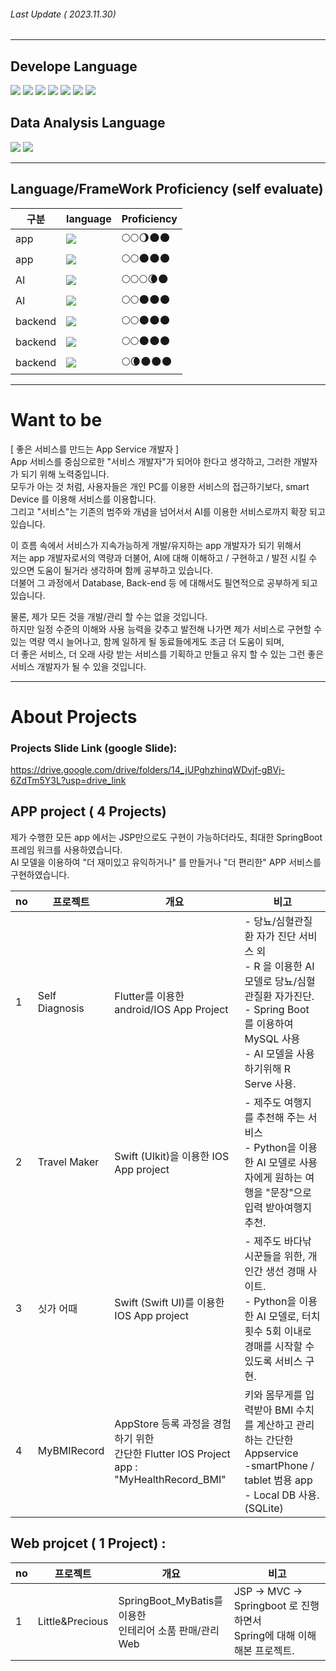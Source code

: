###### Last Update ( 2023.11.30)
---
## Develope Language

<img src="https://img.shields.io/badge/flutter-02569B?style=for-the-badge&logo=Flutter&logoColor=skyblue"> <img src="https://img.shields.io/badge/swift-F05138?style=for-the-badge&logo=Swift&logoColor=skyblue"> <img src="https://img.shields.io/badge/Java-ffffff?style=for-the-badge&logo=Java&logoColor=red"> <img src="https://img.shields.io/badge/python-306998?style=for-the-badge&logo=Python&logoColor=yellow"> <img src="https://img.shields.io/badge/Flask-ffffff?style=for-the-badge&logo=Flask&logoColor=black"> <img src="https://img.shields.io/badge/springboot-6DB33F?style=for-the-badge&logo=Springboot&logoColor=white"> <img src="https://img.shields.io/badge/spring-6DB33F?style=for-the-badge&logo=Spring&logoColor=white"> 

## Data Analysis Language
<img src="https://img.shields.io/badge/python-306998?style=for-the-badge&logo=Python&logoColor=yellow"> <img src="https://img.shields.io/badge/R-ffffff?style=for-the-badge&logo=R&logoColor=blue"> 

---
## Language/FrameWork Proficiency (self evaluate)

|구분|language|Proficiency|
|---|------|---|
|app|<img src="https://img.shields.io/badge/flutter-02569B?style=for-the-badge&logo=Flutter&logoColor=skyblue"> |🌕🌕🌖🌑🌑 |
|app|<img src="https://img.shields.io/badge/swift-F05138?style=for-the-badge&logo=Swift&logoColor=skyblue">|🌕🌕🌑🌑🌑  |
|AI|<img src="https://img.shields.io/badge/python-306998?style=for-the-badge&logo=Python&logoColor=yellow"> |🌕🌕🌕🌘🌑  |
|AI|<img src="https://img.shields.io/badge/R-ffffff?style=for-the-badge&logo=R&logoColor=blue"> | 🌕🌕🌑🌑🌑  |
|backend|<img src="https://img.shields.io/badge/Java-ffffff?style=for-the-badge&logo=Java&logoColor=red"> |🌕🌕🌑🌑🌑  |
|backend| <img src="https://img.shields.io/badge/springboot-6DB33F?style=for-the-badge&logo=Springboot&logoColor=white"> |🌕🌕🌑🌑🌑    |
|backend| <img src="https://img.shields.io/badge/Flask-ffffff?style=for-the-badge&logo=Flask&logoColor=black">|🌕🌘🌑🌑🌑  |


---
# Want to be
[ 좋은 서비스를 만드는 App Service 개발자 ]   
  App 서비스를 중심으로한 "서비스 개발자"가 되어야 한다고 생각하고, 그러한 개발자가 되기 위해 노력중입니다.      
모두가 아는 것 처럼, 사용자들은 개인 PC를 이용한 서비스의 접근하기보다, smart Device 를 이용해 서비스를 이용합니다.    
그리고 "서비스"는 기존의 범주와 개념을 넘어서서 AI를 이용한 서비스로까지 확장 되고 있습니다.   


이 흐름 속에서 서비스가 지속가능하게 개발/유지하는 app 개발자가 되기 위해서    
저는 app 개발자로서의 역량과 더불어, AI에 대해 이해하고 / 구현하고 / 발전 시킬 수 있으면 도움이 될거라 생각하며 함께 공부하고 있습니다.    
더불어 그 과정에서 Database, Back-end 등 에 대해서도 필연적으로 공부하게 되고 있습니다.    

물론, 제가 모든 것을 개발/관리 할 수는 없을 것입니다.      
하지만  일정 수준의 이해와 사용 능력을 갖추고 발전해 나가면
제가 서비스로 구현할 수 있는 역량 역시 늘어나고, 함께 일하게 될 동료들에게도 조금 더 도움이 되며,  
더 좋은 서비스, 더 오래 사랑 받는 서비스를 기획하고 만들고 유지 할 수 있는 그런 좋은 서비스 개발자가 될 수 있을 것입니다. 

---
# About Projects
### Projects Slide Link (google Slide): 
https://drive.google.com/drive/folders/14_jUPghzhinqWDvjf-gBVj-6ZdTm5Y3L?usp=drive_link

## APP project ( 4 Projects)    
제가 수행한 모든 app 에서는 JSP만으로도 구현이 가능하더라도, 최대한 SpringBoot 프레임 워크를 사용하였습니다.    
AI 모델을 이용하여 "더 재미있고 유익하거나" 를 만들거나 "더 편리한" APP 서비스를 구현하였습니다.    


|no|프로젝트|개요|비고|
|---|---|---|---|
|1|Self Diagnosis|Flutter를 이용한 android/IOS App Project|   - 당뇨/심혈관질환 자가 진단 서비스 외<br>- R 을 이용한 AI 모델로 당뇨/심혈관질환 자가진단.<br>- Spring Boot 를 이용하여 MySQL 사용<br>- AI 모델을 사용하기위해 R Serve 사용.|
|2|Travel Maker|Swift (UIkit)을 이용한 IOS App project|   - 제주도 여행지를 추천해 주는 서비스<br>- Python을 이용한 AI 모델로 사용자에게 원하는 여행을 "문장"으로 입력 받아여행지 추천.|
|3|싯가 어때 |Swift (Swift UI)를 이용한 IOS App project|  - 제주도 바다낚시꾼들을 위한, 개인간 생선 경매 사이트.<br>- Python을 이용한 AI 모델로, 터치 횟수 5회 이내로 경매를 시작할 수 있도록 서비스 구현.|
|4|MyBMIRecord |AppStore 등록 과정을 경험하기 위한<br> 간단한 Flutter IOS Project app : "MyHealthRecord_BMI"|   키와 몸무게를 입력받아 BMI 수치를 계산하고 관리하는 간단한 Appservice<br>-smartPhone / tablet 범용 app<br>- Local DB 사용. (SQLite)|


## Web projcet ( 1 Project) :
|no|프로젝트|개요|비고|
|---|---|---|---|
|1|Little&Precious|SpringBoot_MyBatis를 이용한<br>인테리어 소품 판매/관리 Web| JSP -> MVC -> Springboot 로 진행하면서 <br> Spring에 대해 이해해본 프로젝트.|







